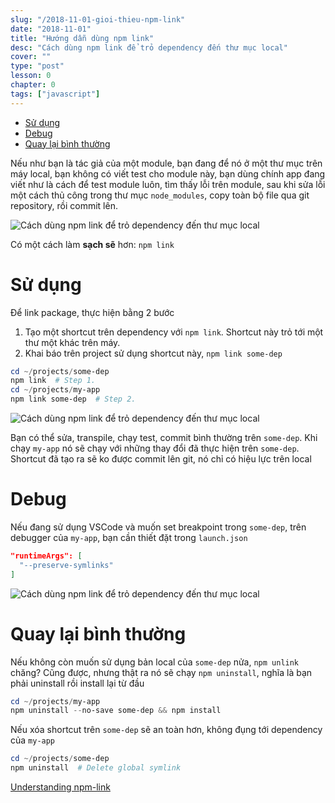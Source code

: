 ```yaml
---
slug: "/2018-11-01-gioi-thieu-npm-link"
date: "2018-11-01"
title: "Hướng dẫn dùng npm link"
desc: "Cách dùng npm link để trỏ dependency đến thư mục local"
cover: ""
type: "post"
lesson: 0
chapter: 0
tags: ["javascript"]
---
```


<!-- TOC -->

- [Sử dụng](#sử-dụng)
- [Debug](#debug)
- [Quay lại bình thường](#quay-lại-bình-thường)

<!-- /TOC -->

Nếu như bạn là tác giả của một module, bạn đang để nó ở một thư mục trên máy local, bạn không có viết test cho module này, bạn dùng chính app đang viết như là cách để test module luôn, tìm thấy lỗi trên module, sau khi sửa lỗi một cách thủ công trong thư mục `node_modules`, copy toàn bộ file qua git repository, rồi commit lên.

![Cách dùng npm link để trỏ dependency đến thư mục local](https://cdn-images-1.medium.com/max/880/0*wvDueqq35PXNE1qA)

Có một cách làm **sạch sẽ** hơn: `npm link`

# Sử dụng

Để link package, thực hiện bằng 2 bước

1. Tạo một shortcut trên dependency với `npm link`. Shortcut này trỏ tới một thư một khác trên máy.
2. Khai báo trên project sử dụng shortcut này, `npm link some-dep`

```powershell
cd ~/projects/some-dep
npm link  # Step 1.
cd ~/projects/my-app
npm link some-dep  # Step 2.
```

![Cách dùng npm link để trỏ dependency đến thư mục local](https://cdn-images-1.medium.com/max/880/0*x8jMbWUMifff9Eao)

Bạn có thể sửa, transpile, chạy test, commit bình thường trên `some-dep`. Khi chạy `my-app` nó sẽ chạy với những thay đổi đã thực hiện trên `some-dep`. Shortcut đã tạo ra sẽ ko được commit lên git, nó chỉ có hiệu lực trên local

# Debug

Nếu đang sử dụng VSCode và muốn set breakpoint trong `some-dep`, trên debugger của `my-app`, bạn cần thiết đặt trong `launch.json`

```json
"runtimeArgs": [
  "--preserve-symlinks"
]
```


![Cách dùng npm link để trỏ dependency đến thư mục local](https://cdn-images-1.medium.com/max/880/0*H1TB22svP8POFP8p)

# Quay lại bình thường

Nếu không còn muốn sử dụng bản local của `some-dep` nửa, `npm unlink` chăng? Cũng được, nhưng thật ra nó sẽ chạy `npm uninstall`, nghĩa là bạn phải uninstall rồi install lại từ đầu

```powershell
cd ~/projects/my-app
npm uninstall --no-save some-dep && npm install 
```

Nếu xóa shortcut trên `some-dep` sẽ an toàn hơn, không đụng tới dependency của `my-app`

```powershell
cd ~/projects/some-dep
npm uninstall  # Delete global symlink
```


<a href="https://medium.com/dailyjs/how-to-use-npm-link-7375b6219557" target="_blank" rel="noopener noreferrer">Understanding npm-link</a>

